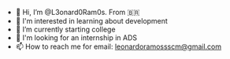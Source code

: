 - 👋 Hi, I’m @L3onard0Ram0s. From 🇧🇷
- 👀 I'm interested in learning about development
- 🌱 I’m currently starting college
- 💞️ I'm looking for an internship in ADS
- 📫 How to reach me for email: leonardoramossscm@gmail.com

